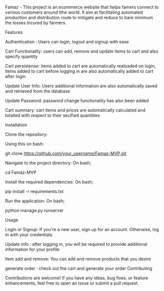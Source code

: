 Famaz - 
This project is an ecommerce website that helps famers connect to various customers around tthe world. It aim at facilitating automated production and distribution route to mitigate and reduce to bare minimum the losses incured by farmers.

Features

Authentication :
	Users can login, logout and signup with ease

Cart Functionality:
	users can add, remove and update items to cart and also specify quantity

Cart persistense:
	items added to cart are automatically realoaded on login, items added to cart before logging in are also automatically added to cart after login

Update User Info:
	Users additional information are also automatically saved and retrieved from the database

Update Password:
	password change functionality has also been added


Cart summary:
	cart items and prices are automatically calculated and totalled with respect to their secified quantities


Installation

Clone the repository:

Using this on bash:

git clone https://github.com/your_username/Famaz-MVP.git

Navigate to the project directory: On bash;

cd Famaz-MVP

Install the required dependencies: On bash;

pip install -r requirements.txt

Run the application: On bash;

python manage.py runserver

Usage

Login or Signup: If you're a new user, sign up for an account. Otherwise, log in with your credentials.

Update info : after logging in, you will be required to provide additional information for your profile

Item add and remove: You can add and remove products that you desire 

generate order : check out the cart and generate your order
Contributing

Contributions are welcome! If you have any ideas, bug fixes, or feature enhancements, feel free to open an issue or submit a pull request.

